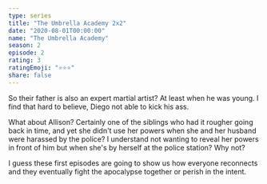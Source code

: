 ```yaml
---
type: series
title: "The Umbrella Academy 2x2"
date: "2020-08-01T00:00:00"
name: "The Umbrella Academy"
season: 2
episode: 2
rating: 3
ratingEmoji: "⭐️⭐️⭐️"
share: false
---
```


So their father is also an expert martial artist? At least when he was young. I find that hard to believe, Diego not able to kick his ass.

What about Allison? Certainly one of the siblings who had it rougher going back in time, and yet she didn't use her powers when she and her husband were harassed by the police? I understand not wanting to reveal her powers in front of him but when she's by herself at the police station? Why not?

I guess these first episodes are going to show us how everyone reconnects and they eventually fight the apocalypse together or perish in the intent.
